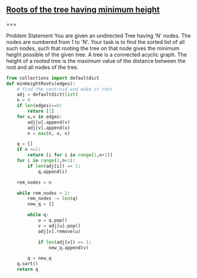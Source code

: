 ## [Roots of the tree having minimum height](https://www.codingninjas.com/codestudio/problems/roots-of-the-tree-having-minimum-height_1235193?topList=top-graphs-interview-questions)

===

Problem Statement
You are given an undirected Tree having 'N' nodes. The nodes are numbered from 1 to 'N'. Your task is to find the sorted list of all such nodes, such that rooting the tree on that node gives the minimum height possible of the given tree.
A tree is a connected acyclic graph. The height of a rooted tree is the maximum value of the distance between the root and all nodes of the tree.

```Python
from collections import defaultdict
def minHeightRoots(edges):
    # find the centroid and make it root
    adj = defaultdict(list)
    n = 0
    if len(edges)==0:
        return [1]
    for u,v in edges:
        adj[u].append(v)
        adj[v].append(u)
        n = max(n, u, v)

    q = []
    if n <=2:
        return [i for i in range(1,n+1)]
    for i in range(1,n+1):
        if len(adj[i]) == 1:
            q.append(i)

    rem_nodes = n

    while rem_nodes > 2:
        rem_nodes -= len(q)
        new_q = []

        while q:
            u = q.pop()
            v = adj[u].pop()
            adj[v].remove(u)

            if len(adj[v]) == 1:
                new_q.append(v)

        q = new_q
    q.sort()
    return q

```
